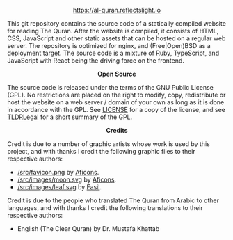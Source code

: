 <p align="center">
  <a href="https://al-quran.reflectslight.io">
    https://al-quran.reflectslight.io
  </a>
</p>

This git repository contains the source code of a statically compiled
website for reading The Quran. After the website is compiled, it consists
of HTML, CSS, JavaScript and other static assets that can be hosted on a
regular web server. The repository is optimized for nginx, and (Free|Open)BSD
as a deployment target. The source code is a mixture of Ruby, TypeScript, and
JavaScript with React being the driving force on the frontend.

<p align="center">
  <strong>Open Source</strong>
</p>

The source code is released under the terms of the GNU Public License (GPL).
No restrictions are placed on the right to modify, copy, redistribute or host
the website on a web server / domain of your own as long as it is done in
accordance with the GPL. See
[LICENSE](./LICENSE)
for a copy of the license, and see
[TLDRLegal](https://www.tldrlegal.com/license/gnu-general-public-license-v3-gpl-3)
for a short summary of the GPL.

<p align="center">
  <strong>Credits</strong>
</p>

Credit is due to a number of graphic artists whose work is used by
this project, and with thanks I credit the following graphic files to their
respective authors:

* [/src/favicon.png](/src/favicon.png)
  by
  [Aficons](https://freeicons.io/profile/9247).
* [/src/images/moon.svg](/src/images/moon.svg)
  by
  [Aficons](https://freeicons.io/profile/9247).
* [/src/images/leaf.svg](/src/images/leaf.svg)
  by
  [Fasil](https://freeicons.io/profile/722).

Credit is due to the people who translated The Quran from Arabic to other
languages, and with thanks I credit the following translations to their
respective authors:

* English (The Clear Quran) by Dr. Mustafa Khattab
